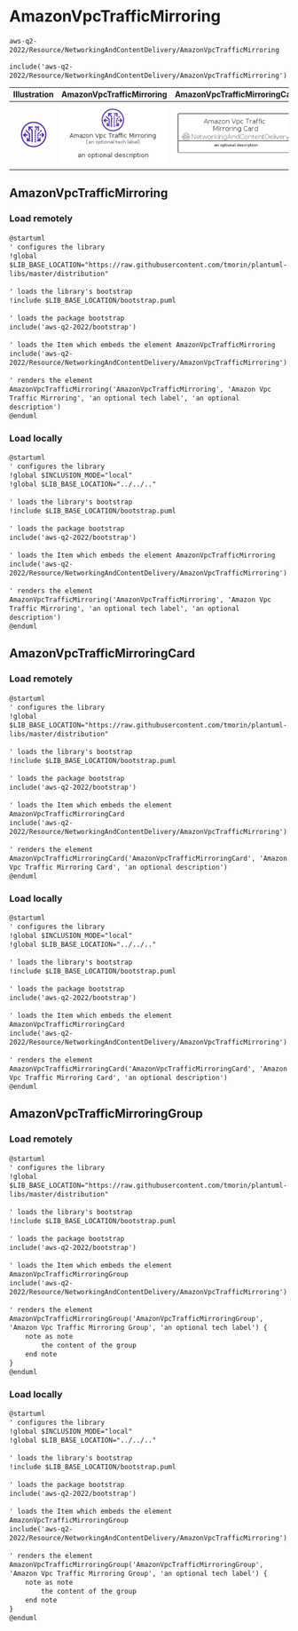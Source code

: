 # AmazonVpcTrafficMirroring


```text
aws-q2-2022/Resource/NetworkingAndContentDelivery/AmazonVpcTrafficMirroring
```

```text
include('aws-q2-2022/Resource/NetworkingAndContentDelivery/AmazonVpcTrafficMirroring')
```



| Illustration | AmazonVpcTrafficMirroring | AmazonVpcTrafficMirroringCard | AmazonVpcTrafficMirroringGroup |
| :---: | :---: | :---: | :---: |
| ![illustration for Illustration](../../../aws-q2-2022/Resource/NetworkingAndContentDelivery/AmazonVpcTrafficMirroring.png) | ![illustration for AmazonVpcTrafficMirroring](../../../aws-q2-2022/Resource/NetworkingAndContentDelivery/AmazonVpcTrafficMirroring.Local.png) | ![illustration for AmazonVpcTrafficMirroringCard](../../../aws-q2-2022/Resource/NetworkingAndContentDelivery/AmazonVpcTrafficMirroringCard.Local.png) | ![illustration for AmazonVpcTrafficMirroringGroup](../../../aws-q2-2022/Resource/NetworkingAndContentDelivery/AmazonVpcTrafficMirroringGroup.Local.png) |




## AmazonVpcTrafficMirroring

### Load remotely
```plantuml
@startuml
' configures the library
!global $LIB_BASE_LOCATION="https://raw.githubusercontent.com/tmorin/plantuml-libs/master/distribution"

' loads the library's bootstrap
!include $LIB_BASE_LOCATION/bootstrap.puml

' loads the package bootstrap
include('aws-q2-2022/bootstrap')

' loads the Item which embeds the element AmazonVpcTrafficMirroring
include('aws-q2-2022/Resource/NetworkingAndContentDelivery/AmazonVpcTrafficMirroring')

' renders the element
AmazonVpcTrafficMirroring('AmazonVpcTrafficMirroring', 'Amazon Vpc Traffic Mirroring', 'an optional tech label', 'an optional description')
@enduml
```

### Load locally
```plantuml
@startuml
' configures the library
!global $INCLUSION_MODE="local"
!global $LIB_BASE_LOCATION="../../.."

' loads the library's bootstrap
!include $LIB_BASE_LOCATION/bootstrap.puml

' loads the package bootstrap
include('aws-q2-2022/bootstrap')

' loads the Item which embeds the element AmazonVpcTrafficMirroring
include('aws-q2-2022/Resource/NetworkingAndContentDelivery/AmazonVpcTrafficMirroring')

' renders the element
AmazonVpcTrafficMirroring('AmazonVpcTrafficMirroring', 'Amazon Vpc Traffic Mirroring', 'an optional tech label', 'an optional description')
@enduml
```

## AmazonVpcTrafficMirroringCard

### Load remotely
```plantuml
@startuml
' configures the library
!global $LIB_BASE_LOCATION="https://raw.githubusercontent.com/tmorin/plantuml-libs/master/distribution"

' loads the library's bootstrap
!include $LIB_BASE_LOCATION/bootstrap.puml

' loads the package bootstrap
include('aws-q2-2022/bootstrap')

' loads the Item which embeds the element AmazonVpcTrafficMirroringCard
include('aws-q2-2022/Resource/NetworkingAndContentDelivery/AmazonVpcTrafficMirroring')

' renders the element
AmazonVpcTrafficMirroringCard('AmazonVpcTrafficMirroringCard', 'Amazon Vpc Traffic Mirroring Card', 'an optional description')
@enduml
```

### Load locally
```plantuml
@startuml
' configures the library
!global $INCLUSION_MODE="local"
!global $LIB_BASE_LOCATION="../../.."

' loads the library's bootstrap
!include $LIB_BASE_LOCATION/bootstrap.puml

' loads the package bootstrap
include('aws-q2-2022/bootstrap')

' loads the Item which embeds the element AmazonVpcTrafficMirroringCard
include('aws-q2-2022/Resource/NetworkingAndContentDelivery/AmazonVpcTrafficMirroring')

' renders the element
AmazonVpcTrafficMirroringCard('AmazonVpcTrafficMirroringCard', 'Amazon Vpc Traffic Mirroring Card', 'an optional description')
@enduml
```

## AmazonVpcTrafficMirroringGroup

### Load remotely
```plantuml
@startuml
' configures the library
!global $LIB_BASE_LOCATION="https://raw.githubusercontent.com/tmorin/plantuml-libs/master/distribution"

' loads the library's bootstrap
!include $LIB_BASE_LOCATION/bootstrap.puml

' loads the package bootstrap
include('aws-q2-2022/bootstrap')

' loads the Item which embeds the element AmazonVpcTrafficMirroringGroup
include('aws-q2-2022/Resource/NetworkingAndContentDelivery/AmazonVpcTrafficMirroring')

' renders the element
AmazonVpcTrafficMirroringGroup('AmazonVpcTrafficMirroringGroup', 'Amazon Vpc Traffic Mirroring Group', 'an optional tech label') {
    note as note
        the content of the group
    end note
}
@enduml
```

### Load locally
```plantuml
@startuml
' configures the library
!global $INCLUSION_MODE="local"
!global $LIB_BASE_LOCATION="../../.."

' loads the library's bootstrap
!include $LIB_BASE_LOCATION/bootstrap.puml

' loads the package bootstrap
include('aws-q2-2022/bootstrap')

' loads the Item which embeds the element AmazonVpcTrafficMirroringGroup
include('aws-q2-2022/Resource/NetworkingAndContentDelivery/AmazonVpcTrafficMirroring')

' renders the element
AmazonVpcTrafficMirroringGroup('AmazonVpcTrafficMirroringGroup', 'Amazon Vpc Traffic Mirroring Group', 'an optional tech label') {
    note as note
        the content of the group
    end note
}
@enduml
```

